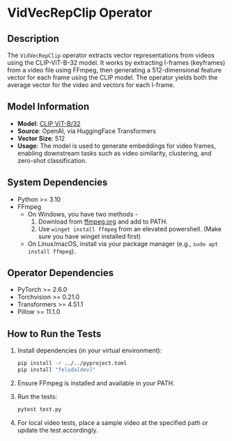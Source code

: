 # VidVecRepClip Operator

## Description

The `VidVecRepClip` operator extracts vector representations from videos using the CLIP-ViT-B-32 model. It works by extracting I-frames (keyframes) from a video file using FFmpeg, then generating a 512-dimensional feature vector for each frame using the CLIP model. The operator yields both the average vector for the video and vectors for each I-frame.

## Model Information

- **Model**: [CLIP ViT-B/32](https://huggingface.co/openai/clip-vit-base-patch32)
- **Source**: OpenAI, via HuggingFace Transformers
- **Vector Size**: 512
- **Usage**: The model is used to generate embeddings for video frames, enabling downstream tasks such as video similarity, clustering, and zero-shot classification.

## System Dependencies

- Python >= 3.10
- FFmpeg
  - On Windows, you have two methods -
      1. Download from [ffmpeg.org](https://ffmpeg.org/download.html) and add to PATH.
      2. Use `winget install ffmpeg` from an elevated powershell. (Make sure you have winget installed first)
  - On Linux/macOS, install via your package manager (e.g., `sudo apt install ffmpeg`).

## Operator Dependencies

- PyTorch >= 2.6.0
- Torchvision >= 0.21.0
- Transformers >= 4.51.1
- Pillow >= 11.1.0

## How to Run the Tests

1. Install dependencies (in your virtual environment):

   ```bash
   pip install -r ../../pyproject.toml
   pip install "feluda[dev]"
   ```

2. Ensure FFmpeg is installed and available in your PATH.
3. Run the tests:

   ```bash
   pytest test.py
   ```

4. For local video tests, place a sample video at the specified path or update the test accordingly.
